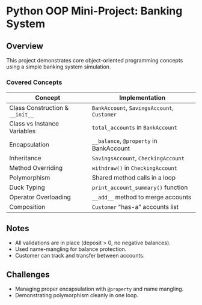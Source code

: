 
# Python OOP Mini-Project: Banking System

## Overview
This project demonstrates core object-oriented programming concepts using a simple banking system simulation.

### Covered Concepts
| Concept                         | Implementation                              |
|-------------------------------|----------------------------------------------|
| Class Construction & `__init__` | `BankAccount`, `SavingsAccount`, `Customer` |
| Class vs Instance Variables    | `total_accounts` in `BankAccount`           |
| Encapsulation                  | `__balance`, `@property` in BankAccount     |
| Inheritance                    | `SavingsAccount`, `CheckingAccount`         |
| Method Overriding              | `withdraw()` in `CheckingAccount`           |
| Polymorphism                   | Shared method calls in a loop               |
| Duck Typing                    | `print_account_summary()` function          |
| Operator Overloading           | `__add__` method to merge accounts          |
| Composition                    | `Customer` "has-a" accounts list            |

## Notes
- All validations are in place (deposit > 0, no negative balances).
- Used name-mangling for balance protection.
- Customer can track and transfer between accounts.

## Challenges
- Managing proper encapsulation with `@property` and name mangling.
- Demonstrating polymorphism cleanly in one loop.
